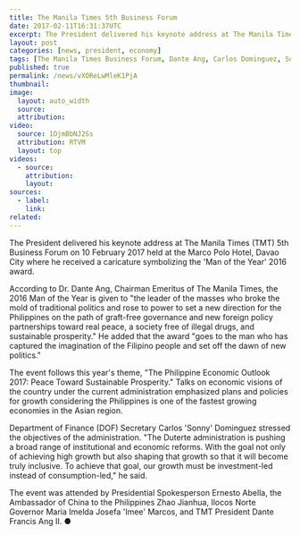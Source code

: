 ```yaml
---
title: The Manila Times 5th Business Forum
date: 2017-02-11T16:31:37UTC
excerpt: The President delivered his keynote address at The Manila Times 5th Business Forum on 10 February 2017 held at the Marco Polo Hotel, Davao City.
layout: post
categories: [news, president, economy]
tags: [The Manila Times Business Forum, Dante Ang, Carlos Dominguez, Sonny Dominguez, Zhao Jianhua, Dante Francis Ang II, Maria Imelda Josefa Marcos, Imee Marcos]
published: true
permalink: /news/vXOReLwMleK1PjA
thumbnail:
image:
  layout: auto_width
  source:
  attribution:
video:
  source: 1OjmBbNJ2Ss
  attribution: RTVM
  layout: top
videos:
  - source:
    attribution:
    layout:
sources:
  - label:
    link:
related:
---
```


The President delivered his keynote address at The Manila Times (TMT) 5th Business Forum on 10 February 2017 held at the Marco Polo Hotel, Davao City where he received a caricature symbolizing the 'Man of the Year' 2016 award.

According to Dr. Dante Ang, Chairman Emeritus of The Manila Times, the 2016 Man of the Year is given to "the leader of the masses who broke the mold of traditional politics and rose to power to set a new direction for the Philippines on the path of graft-free governance and new foreign policy partnerships toward real peace, a society free of illegal drugs, and sustainable prosperity."
He added that the award "goes to the man who has captured the imagination of the Filipino people and set off the dawn of new politics."

The event follows this year's theme, "The Philippine Economic Outlook 2017: Peace Toward Sustainable Prosperity."
Talks on economic visions of the country under the current administration emphasized plans and policies for growth considering the Philippines is one of the fastest growing economies in the Asian region.

Department of Finance (DOF) Secretary Carlos 'Sonny' Dominguez stressed the objectives of the administration.
"The Duterte administration is pushing a broad range of institutional and economic reforms. With the goal not only of achieving high growth but also shaping that growth so that it will become truly inclusive. To achieve that goal, our growth must be investment-led instead of consumption-led," he said.

The event was attended by Presidential Spokesperson Ernesto Abella, the Ambassador of China to the Philippines Zhao Jianhua, Ilocos Norte Governor Maria Imelda Josefa 'Imee' Marcos, and TMT President Dante Francis Ang II.
&#x25cf;
